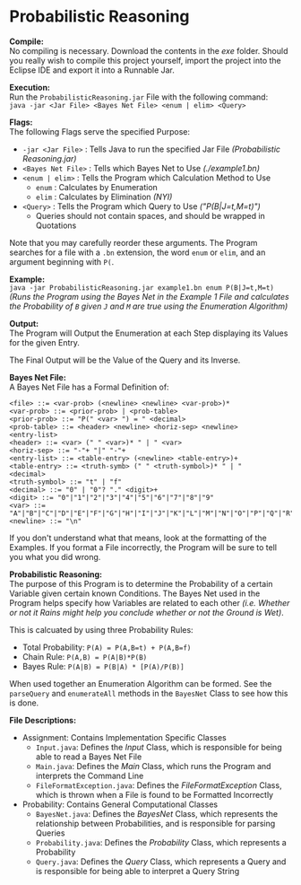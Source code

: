 Probabilistic Reasoning
========================

**Compile:**<br>
No compiling is necessary. Download the contents in the *exe* folder. Should you really wish to compile this project yourself, import the project into the Eclipse IDE and export it into a Runnable Jar.

**Execution:**<br>
Run the `ProbabilisticReasoning.jar` File with the following command:<br>
`java -jar <Jar File> <Bayes Net File> <enum | elim> <Query>`

**Flags:**<br>
The following Flags serve the specified Purpose:
 - `-jar <Jar File>` : Tells Java to run the specified Jar File *(Probabilistic Reasoning.jar)*
 - `<Bayes Net File>` : Tells which Bayes Net to Use *(./example1.bn)*
 - `<enum | elim>` : Tells the Program which Calculation Method to Use
    - `enum` : Calculates by Enumeration
    - `elim` : Calculates by Elimination *(NYI)*
 - `<Query>` : Tells the Program which Query to Use *("P(B|J=t,M=t)")*
    - Queries should not contain spaces, and should be wrapped in Quotations

Note that you may carefully reorder these arguments. The Program searches for a file with a `.bn` extension, the word `enum` or `elim`, and an argument beginning with `P(`.

**Example:**<br>
`java -jar ProbabilisticReasoning.jar example1.bn enum P(B|J=t,M=t)` *(Runs the Program using the Bayes Net in the Example 1 File and calculates the Probability of `B` given `J` and `M` are true using the Enumeration Algorithm)*

**Output:**<br>
The Program will Output the Enumeration at each Step displaying its Values for the given Entry.

The Final Output will be the Value of the Query and its Inverse.

**Bayes Net File:**<br>
A Bayes Net File has a Formal Definition of:

    <file> ::= <var-prob> (<newline> <newline> <var-prob>)*
    <var-prob> ::= <prior-prob> | <prob-table>
    <prior-prob> ::= "P(" <var> ") = " <decimal>
    <prob-table> ::= <header> <newline> <horiz-sep> <newline>
    <entry-list>
    <header> ::= <var> (" " <var>)* " | " <var>
    <horiz-sep> ::= "-"+ "|" "-"+
    <entry-list> ::= <table-entry> (<newline> <table-entry>)+
    <table-entry> ::= <truth-symb> (" " <truth-symbol>)* " | "
    <decimal>
    <truth-symbol> ::= "t" | "f"
    <decimal> ::= "0" | "0"? "." <digit>+
    <digit> ::= "0"|"1"|"2"|"3"|"4"|"5"|"6"|"7"|"8"|"9"
    <var> ::= "A"|"B"|"C"|"D"|"E"|"F"|"G"|"H"|"I"|"J"|"K"|"L"|"M"|"N"|"O"|"P"|"Q"|"R"|"S"|"T"|"U"|"V"|"W"|"X"|"Y"|"Z"
    <newline> ::= "\n"

If you don't understand what that means, look at the formatting of the Examples. If you format a File incorrectly, the Program will be sure to tell you what you did wrong.

**Probabilistic Reasoning:**<br>
The purpose of this Program is to determine the Probability of a certain Variable given certain known Conditions. The Bayes Net used in the Program helps specify how Variables are related to each other *(i.e. Whether or not it Rains might help you conclude whether or not the Ground is Wet)*.

This is calcuated by using three Probability Rules:
 - Total Probability: `P(A) = P(A,B=t) + P(A,B=f)`
 - Chain Rule: `P(A,B) = P(A|B)*P(B)`
 - Bayes Rule: `P(A|B) = P(B|A) * [P(A)/P(B)]`

When used together an Enumeration Algorithm can be formed. See the `parseQuery` and `enumerateAll` methods in the `BayesNet` Class to see how this is done.

**File Descriptions:**<br>
 - Assignment: Contains Implementation Specific Classes
    - `Input.java`: Defines the *Input* Class, which is responsible for being able to read a Bayes Net File
    - `Main.java`: Defines the *Main* Class, which runs the Program and interprets the Command Line
    - `FileFormatException.java`: Defines the *FileFormatException* Class, which is thrown when a File is found to be Formatted Incorrectly
 - Probability: Contains General Computational Classes
    - `BayesNet.java`: Defines the *BayesNet* Class, which represents the relationship between Probabilities, and is responsible for parsing Queries
    - `Probability.java`: Defines the *Probability* Class, which represents a Probability
    - `Query.java`: Defines the *Query* Class, which represents a Query and is responsible for being able to interpret a Query String
